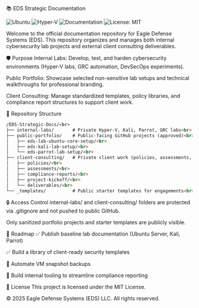 📚 EDS Strategic Documentation

![Ubuntu](https://img.shields.io/badge/Ubuntu-24.04%20LTS-orange?logo=ubuntu)
![Hyper-V](https://img.shields.io/badge/Hyper--V-Lab%20Environment-blue?logo=microsoft)
![Documentation](https://img.shields.io/badge/Docs-In%20Progress-yellow)
![License: MIT](https://img.shields.io/badge/License-MIT-green.svg)

Welcome to the official documentation repository for Eagle Defense Systems (EDS).
This repository organizes and manages both internal cybersecurity lab projects and external client consulting deliverables.

🛡️ Purpose
Internal Labs:
Develop, test, and harden cybersecurity environments (Hyper-V labs, GRC automation, DevSecOps experiments).

Public Portfolio:
Showcase selected non-sensitive lab setups and technical walkthroughs for professional branding.

Client Consulting:
Manage standardized templates, policy libraries, and compliance report structures to support client work.

📂 Repository Structure

```html
/EDS-Strategic-Docs/<br>
├── internal-labs/       # Private Hyper-V, Kali, Parrot, GRC labs<br>
├── public-portfolio/    # Public-facing GitHub projects (approved)<br>
│   ├── eds-lab-ubuntu-core-setup/<br>
│   ├── eds-kali-lab-setup/<br>
│   └── eds-parrot-lab-setup/<br>
├── client-consulting/   # Private client work (policies, assessments, reports)<br>
│   ├── policies/<br>
│   ├── assessments/<br>
│   ├── compliance-reports/<br>
│   ├── project-kickoff/<br>
│   └── deliverables/<br>
└── _templates/          # Public starter templates for engagements<br>
```

🔒 Access Control
internal-labs/ and client-consulting/ folders are protected via .gitignore and not pushed to public GitHub.

Only sanitized portfolio projects and starter templates are publicly visible.

🚀 Roadmap
✅ Publish baseline lab documentation (Ubuntu Server, Kali, Parrot)

✅ Build a library of client-ready security templates

🔲 Automate VM snapshot backups

🔲 Build internal tooling to streamline compliance reporting

📜 License
This project is licensed under the MIT License.

© 2025 Eagle Defense Systems (EDS) LLC. All rights reserved.